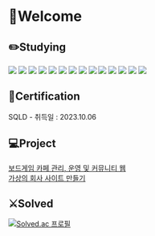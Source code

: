 # 👋Welcome  
## ✏️Studying  
<a href="#" target="_blank"><img src="https://img.shields.io/badge/Java-996600?style=flat&logoColor=FFFFFF"/></a>
<a href="#" target="_blank"><img src="https://img.shields.io/badge/Spring Framework-76FF03?style=flat&logo=Spring&logoColor=000000"/></a>
<a href="#" target="_blank"><img src="https://img.shields.io/badge/MyBatis-D1180B?style=flat&logoColor=FFFFFF"/></a>
<a href="#" target="_blank"><img src="https://img.shields.io/badge/Maven-40C4FF?style=flat&logo=Apache Maven&logoColor=FFFFFF"/></a>
<a href="#" target="_blank"><img src="https://img.shields.io/badge/Oracle-CC9933?style=flat&logo=Oracle&logoColor=FFFFFF"/></a>
<a href="#" target="_blank"><img src="https://img.shields.io/badge/MySQL-0000FF?style=flat&logo=MySQL&logoColor=FFFFFF"/></a>
<a href="#" target="_blank"><img src="https://img.shields.io/badge/AWS-FF6600?style=flat&logo=Amazon AWS&logoColor=FFFFFF"/></a>
<a href="#" target="_blank"><img src="https://img.shields.io/badge/HTML-CCFFFF?style=flat&logo=HTML5&logoColor=FF3300"/></a>
<a href="#" target="_blank"><img src="https://img.shields.io/badge/CSS-9999FF?style=flat&logo=CSS3&logoColor=0000CC"/></a>
<a href="#" target="_blank"><img src="https://img.shields.io/badge/JavaScript-FFFF99?style=flat&logo=JavaScript&logoColor=CC9966"/></a>
<a href="#" target="_blank"><img src="https://img.shields.io/badge/JQuery-3D5AFE?style=flat&logo=jQuery&logoColor=FFFFFF"/></a>
<a href="#" target="_blank"><img src="https://img.shields.io/badge/Ajax-CCFF99?style=flat&logoColor=FFFFFF"/></a>
<a href="#" target="_blank"><img src="https://img.shields.io/badge/BootStrap-6200EA?style=flat&logo=Bootstrap&logoColor=FFFFFF"/></a>
<a href="#" target="_blank"><img src="https://img.shields.io/badge/GitHub-000033?style=flat&logo=GitHub&logoColor=FFFFFF"/></a>

## 📜Certification  
SQLD - 취득일 : 2023.10.06  

## 💻Project
[보드게임 카페 관리, 운영 및 커뮤니티 웹](https://github.com/kyj0924/kingofthehill_Project)  
[가상의 회사 사이트 만들기](https://github.com/kyj0924/HTMLTeamProject)  

## ⚔️Solved
[![Solved.ac
프로필](http://mazassumnida.wtf/api/v2/generate_badge?boj=yeongmae)](https://solved.ac/yeongmae)


<!---
kyj0924/kyj0924 is a ✨ special ✨ repository because its `README.md` (this file) appears on your GitHub profile.
You can click the Preview link to take a look at your changes.
--->
